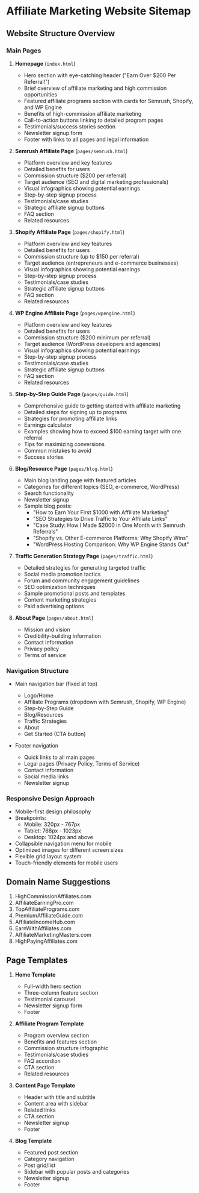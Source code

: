 # Affiliate Marketing Website Sitemap

## Website Structure Overview

### Main Pages
1. **Homepage** (`index.html`)
   - Hero section with eye-catching header ("Earn Over $200 Per Referral!")
   - Brief overview of affiliate marketing and high commission opportunities
   - Featured affiliate programs section with cards for Semrush, Shopify, and WP Engine
   - Benefits of high-commission affiliate marketing
   - Call-to-action buttons linking to detailed program pages
   - Testimonials/success stories section
   - Newsletter signup form
   - Footer with links to all pages and legal information

2. **Semrush Affiliate Page** (`pages/semrush.html`)
   - Platform overview and key features
   - Detailed benefits for users
   - Commission structure ($200 per referral)
   - Target audience (SEO and digital marketing professionals)
   - Visual infographics showing potential earnings
   - Step-by-step signup process
   - Testimonials/case studies
   - Strategic affiliate signup buttons
   - FAQ section
   - Related resources

3. **Shopify Affiliate Page** (`pages/shopify.html`)
   - Platform overview and key features
   - Detailed benefits for users
   - Commission structure (up to $150 per referral)
   - Target audience (entrepreneurs and e-commerce businesses)
   - Visual infographics showing potential earnings
   - Step-by-step signup process
   - Testimonials/case studies
   - Strategic affiliate signup buttons
   - FAQ section
   - Related resources

4. **WP Engine Affiliate Page** (`pages/wpengine.html`)
   - Platform overview and key features
   - Detailed benefits for users
   - Commission structure ($200 minimum per referral)
   - Target audience (WordPress developers and agencies)
   - Visual infographics showing potential earnings
   - Step-by-step signup process
   - Testimonials/case studies
   - Strategic affiliate signup buttons
   - FAQ section
   - Related resources

5. **Step-by-Step Guide Page** (`pages/guide.html`)
   - Comprehensive guide to getting started with affiliate marketing
   - Detailed steps for signing up to programs
   - Strategies for promoting affiliate links
   - Earnings calculator
   - Examples showing how to exceed $100 earning target with one referral
   - Tips for maximizing conversions
   - Common mistakes to avoid
   - Success stories

6. **Blog/Resource Page** (`pages/blog.html`)
   - Main blog landing page with featured articles
   - Categories for different topics (SEO, e-commerce, WordPress)
   - Search functionality
   - Newsletter signup
   - Sample blog posts:
     - "How to Earn Your First $1000 with Affiliate Marketing"
     - "SEO Strategies to Drive Traffic to Your Affiliate Links"
     - "Case Study: How I Made $2000 in One Month with Semrush Referrals"
     - "Shopify vs. Other E-commerce Platforms: Why Shopify Wins"
     - "WordPress Hosting Comparison: Why WP Engine Stands Out"

7. **Traffic Generation Strategy Page** (`pages/traffic.html`)
   - Detailed strategies for generating targeted traffic
   - Social media promotion tactics
   - Forum and community engagement guidelines
   - SEO optimization techniques
   - Sample promotional posts and templates
   - Content marketing strategies
   - Paid advertising options

8. **About Page** (`pages/about.html`)
   - Mission and vision
   - Credibility-building information
   - Contact information
   - Privacy policy
   - Terms of service

### Navigation Structure
- Main navigation bar (fixed at top)
  - Logo/Home
  - Affiliate Programs (dropdown with Semrush, Shopify, WP Engine)
  - Step-by-Step Guide
  - Blog/Resources
  - Traffic Strategies
  - About
  - Get Started (CTA button)

- Footer navigation
  - Quick links to all main pages
  - Legal pages (Privacy Policy, Terms of Service)
  - Contact information
  - Social media links
  - Newsletter signup

### Responsive Design Approach
- Mobile-first design philosophy
- Breakpoints:
  - Mobile: 320px - 767px
  - Tablet: 768px - 1023px
  - Desktop: 1024px and above
- Collapsible navigation menu for mobile
- Optimized images for different screen sizes
- Flexible grid layout system
- Touch-friendly elements for mobile users

## Domain Name Suggestions
1. HighCommissionAffiliates.com
2. AffiliateEarningPro.com
3. TopAffiliatePrograms.com
4. PremiumAffiliateGuide.com
5. AffiliateIncomeHub.com
6. EarnWithAffiliates.com
7. AffiliateMarketingMasters.com
8. HighPayingAffiliates.com

## Page Templates
1. **Home Template**
   - Full-width hero section
   - Three-column feature section
   - Testimonial carousel
   - Newsletter signup form
   - Footer

2. **Affiliate Program Template**
   - Program overview section
   - Benefits and features section
   - Commission structure infographic
   - Testimonials/case studies
   - FAQ accordion
   - CTA section
   - Related resources

3. **Content Page Template**
   - Header with title and subtitle
   - Content area with sidebar
   - Related links
   - CTA section
   - Newsletter signup
   - Footer

4. **Blog Template**
   - Featured post section
   - Category navigation
   - Post grid/list
   - Sidebar with popular posts and categories
   - Newsletter signup
   - Footer
